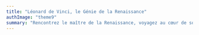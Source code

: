 ```yaml
---
title: "Léonard de Vinci, le Génie de la Renaissance"
authImage: "theme9"
summary: "Rencontrez le maître de la Renaissance, voyagez au cœur de son œuvre, sa vie, et ses mystères. Découvrez les secrets de ce génial inventeur qui révolutionna le domaine des arts par son « sfumato »."
---
```

